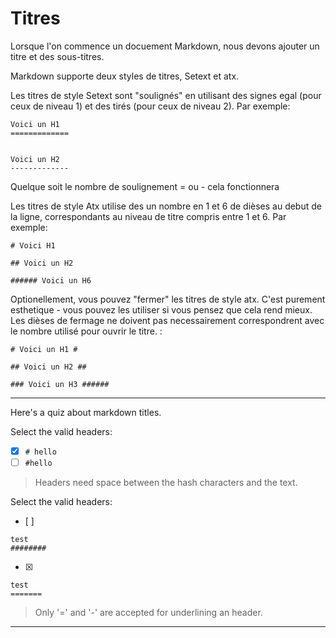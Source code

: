 # Titres

Lorsque l'on commence un docuement Markdown, nous devons ajouter un titre et des sous-titres.

Markdown supporte deux styles de titres, Setext et atx.

Les titres de style Setext sont "soulignés" en utilisant des signes egal (pour ceux de niveau 1) et des tirés (pour ceux de niveau 2). Par exemple:

```
Voici un H1
=============


Voici un H2
-------------
```

Quelque soit le nombre de soulignement = ou - cela fonctionnera

Les titres de style Atx utilise des un nombre en 1 et 6 de dièses au debut de la ligne, correspondants au niveau de titre compris entre 1 et 6. Par exemple: 

```
# Voici H1

## Voici un H2

###### Voici un H6
```


Optionellement, vous pouvez "fermer" les titres de style atx. C'est purement esthetique - vous pouvez les utiliser si vous pensez que cela rend mieux. Les dièses de fermage ne doivent pas necessairement correspondrent avec le nombre utilisé pour ouvrir le titre. :

```
# Voici un H1 #

## Voici un H2 ##

### Voici un H3 ######
```


---

Here's a quiz about markdown titles.

Select the valid headers:
- [x] `# hello`
- [ ] `#hello`

> Headers need space between the hash characters and the text.

Select the valid headers:
- [ ]  
```
test
########
```
- [x]   
```
test
=======
```

> Only '=' and '-' are accepted for underlining an header.

---



